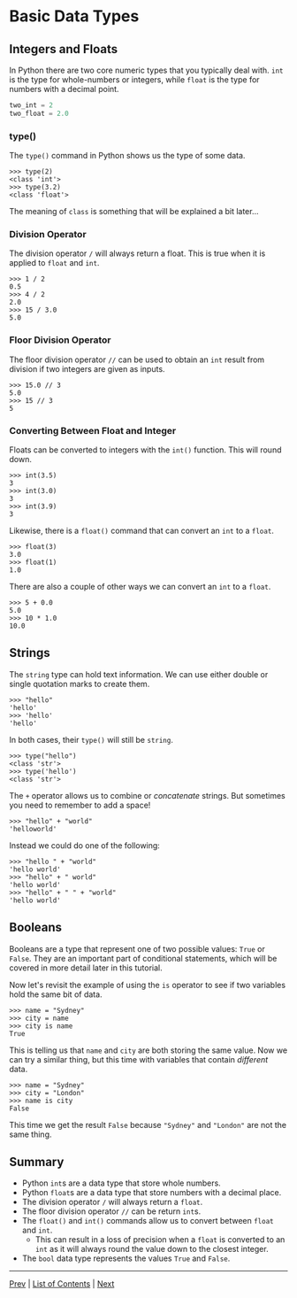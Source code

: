 # Basic Data Types

## Integers and Floats

In Python there are two core numeric types that you typically deal with. `int` is the type for whole-numbers or integers, while `float` is the type for numbers with a decimal point.

```python
two_int = 2
two_float = 2.0
```
### type()

The `type()` command in Python shows us the type of some data.

```pycon
>>> type(2)
<class 'int'>
>>> type(3.2)
<class 'float'>
```

The meaning of `class` is something that will be explained a bit later...

### Division Operator

The division operator `/` will always return a float. This is true when it is applied to `float` and `int`.

```pycon
>>> 1 / 2
0.5
>>> 4 / 2
2.0
>>> 15 / 3.0
5.0
```
### Floor Division Operator

The floor division operator `//` can be used to obtain an `int` result from division if two integers are given as inputs.

```pycon
>>> 15.0 // 3
5.0
>>> 15 // 3
5
```
### Converting Between Float and Integer

Floats can be converted to integers with the `int()` function. This will round down.

```pycon
>>> int(3.5)
3
>>> int(3.0)
3
>>> int(3.9)
3
```
Likewise, there is a `float()` command that can convert an `int` to a `float`.

```pycon
>>> float(3)
3.0
>>> float(1)
1.0
```

There are also a couple of other ways we can convert an `int` to a `float`.

```pycon
>>> 5 + 0.0
5.0
>>> 10 * 1.0
10.0
```

## Strings

The `string` type can hold text information. We can use either double or single quotation marks to create them.

```pycon
>>> "hello"
'hello'
>>> 'hello'
'hello'
```

In both cases, their `type()` will still be `string`.

```pycon
>>> type("hello")
<class 'str'>
>>> type('hello')
<class 'str'>
```

The `+` operator allows us to combine or _concatenate_ strings. But sometimes you need to remember to add a space!

```pycon
>>> "hello" + "world"
'helloworld'
```
Instead we could do one of the following:

```pycon
>>> "hello " + "world"
'hello world'
>>> "hello" + " world"
'hello world'
>>> "hello" + " " + "world"
'hello world'
```

## Booleans

Booleans are a type that represent one of two possible values: `True` or `False`. They are an important part of conditional statements, which will be covered in more detail later in this tutorial.

Now let's revisit the example of using the `is` operator to see if two variables hold the same bit of data.

```pycon
>>> name = "Sydney"
>>> city = name
>>> city is name
True
```

This is telling us that `name` and `city` are both storing the same value. Now we can try a similar thing, but this time with variables that contain _different_ data.

```pycon
>>> name = "Sydney"
>>> city = "London"
>>> name is city
False
```
This time we get the result `False` because `"Sydney"` and `"London"` are not the same thing.

## Summary
- Python `int`s are a data type that store whole numbers.
- Python `float`s are a data type that store numbers with a decimal place.
- The division operator `/` will always return a `float`.
- The floor division operator `//` can be return `int`s.
- The `float()` and `int()` commands allow us to convert between `float` and `int`.
    - This can result in a loss of precision when a `float` is converted to an `int` as it will always round the value down to the closest integer.
- The `bool` data type represents the values `True` and `False`.

---
[Prev](variables.md) | [List of Contents](README.md) | [Next](collections.md)